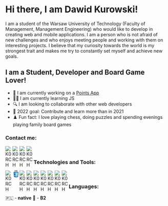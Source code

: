 # Hi there, I am Dawid Kurowski!

I am a student of the Warsaw University of Technology (Faculty of Management, Management Engineering) who would like to develop in creating web and mobile applications. I am a person who is not afraid of new challenges and who enjoys meeting people and working with them on interesting projects. I believe that my curiosity towards the world is my strongest trait and makes me try to constantly set myself and achieve new goals.

## I am a Student, Developer and Board Game Lover!

- 💼 I am currently working on a [Points App](https://github.com/K0RCH/PointsApp)
- 👨‍🎓 I am currently learning JS
- 🔍 I am looking to collaborate with other web developers
- 🎯 2022 goal: Contribute and learn more than in 2021
- ♟️ Fun fact: I love playing chess, doing puzzles and spending evenings playing family board games

### Contact me:

[<img align='left' alt='K0RCH' width='22px' src='https://image.flaticon.com/icons/png/512/174/174857.png' />](https://www.linkedin.com/in/dawid-kurowski/)
[<img align='left' alt='K0RCH' width='22px' src='https://partner-bud.pl/wp-content/uploads/2016/11/facebook-icon-preview-1.png' />](https://www.facebook.com/TheKuroch)
[<img align='left' alt='K0RCH' width='22px' src='https://image.flaticon.com/icons/png/512/25/25231.png' />](https://github.com/K0RCH)
[<img align='left' alt='K0RCH' width='22px' src='http://nolimits.art.pl/wp-content/uploads/2020/11/1025px-Instagram-Icon.png' />](https://www.instagram.com/d_kurovsky/)

<br />

### Technologies and Tools:

<img align='left' alt='K0RCH' width='22px' src='https://www.pavkrol.pl/img/html-5.svg' />
<img align='left' alt='K0RCH' width='22px' src='https://raw.githubusercontent.com/github/explore/6c6508f34230f0ac0d49e847a326429eefbfc030/topics/css/css.png' />
<img align='left' alt='K0RCH' width='22px' src='https://cdn.iconscout.com/icon/free/png-256/javascript-2038874-1720087.png' />
<img align='left' alt='K0RCH' width='22px' src='https://www.empressia.pl/images/logotypy/react.svg' />
<img align='left' alt='K0RCH' width='22px' src='https://upload.wikimedia.org/wikipedia/commons/thumb/2/2d/Visual_Studio_Code_1.18_icon.svg/1200px-Visual_Studio_Code_1.18_icon.svg.png' />
<img align='left' alt='K0RCH' width='22px' src='https://image.flaticon.com/icons/png/512/25/25231.png' />
<img align='left' alt='K0RCH' width='22px' src='https://cudichis.ro/wp-content/uploads/2021/03/1051px-Adobe_Illustrator_CC_icon.svg.png' />
<img align='left' alt='K0RCH' width='22px' src='https://upload.wikimedia.org/wikipedia/commons/thumb/a/af/Adobe_Photoshop_CC_icon.svg/2101px-Adobe_Photoshop_CC_icon.svg.png' />
<img align='left' alt='K0RCH' width='22px' src='https://image.flaticon.com/icons/png/512/174/174881.png' />

<br />

### Languages:

🇵🇱 - **native**
🏴󠁧󠁢󠁥󠁮󠁧󠁿 - **B2**
